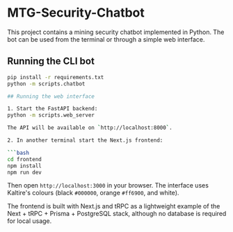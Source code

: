 # MTG-Security-Chatbot

This project contains a mining security chatbot implemented in Python. The bot can be used from the terminal or through a simple web interface.

## Running the CLI bot

```bash
pip install -r requirements.txt
python -m scripts.chatbot

## Running the web interface

1. Start the FastAPI backend:
python -m scripts.web_server

The API will be available on `http://localhost:8000`.

2. In another terminal start the Next.js frontend:

```bash
cd frontend
npm install
npm run dev
```

Then open `http://localhost:3000` in your browser. The interface uses Kaltire's colours (black `#000000`, orange `#ff6900`, and white).

The frontend is built with Next.js and tRPC as a lightweight example of the Next + tRPC + Prisma + PostgreSQL stack, although no database is required for local usage.

